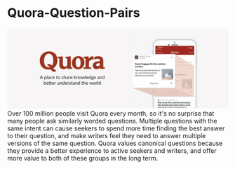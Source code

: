 # Quora-Question-Pairs

![img](https://github.com/rushidarge/Quora-Question-Pairs/blob/main/images/selling_on_quora-1.jpg)
Over 100 million people visit Quora every month, so it's no surprise that many people ask similarly worded questions. Multiple questions with the same intent can cause seekers to spend more time finding the best answer to their question, and make writers feel they need to answer multiple versions of the same question. Quora values canonical questions because they provide a better experience to active seekers and writers, and offer more value to both of these groups in the long term.
